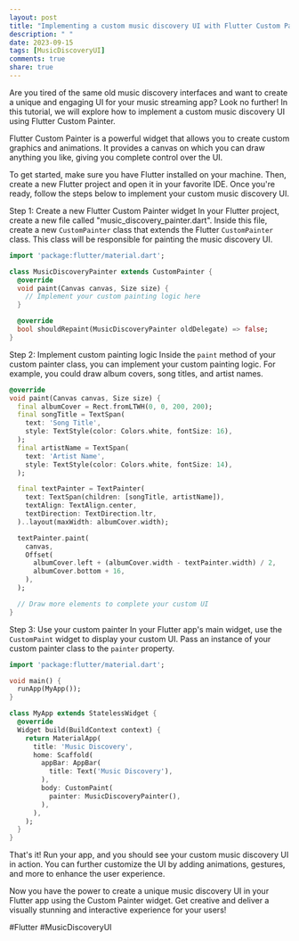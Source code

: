 ```yaml
---
layout: post
title: "Implementing a custom music discovery UI with Flutter Custom Painter"
description: " "
date: 2023-09-15
tags: [MusicDiscoveryUI]
comments: true
share: true
---
```


Are you tired of the same old music discovery interfaces and want to create a unique and engaging UI for your music streaming app? Look no further! In this tutorial, we will explore how to implement a custom music discovery UI using Flutter Custom Painter.

Flutter Custom Painter is a powerful widget that allows you to create custom graphics and animations. It provides a canvas on which you can draw anything you like, giving you complete control over the UI.

To get started, make sure you have Flutter installed on your machine. Then, create a new Flutter project and open it in your favorite IDE. Once you're ready, follow the steps below to implement your custom music discovery UI.

Step 1: Create a new Flutter Custom Painter widget
In your Flutter project, create a new file called "music_discovery_painter.dart". Inside this file, create a new `CustomPainter` class that extends the Flutter `CustomPainter` class. This class will be responsible for painting the music discovery UI.

```dart
import 'package:flutter/material.dart';

class MusicDiscoveryPainter extends CustomPainter {
  @override
  void paint(Canvas canvas, Size size) {
    // Implement your custom painting logic here
  }

  @override
  bool shouldRepaint(MusicDiscoveryPainter oldDelegate) => false;
}
```

Step 2: Implement custom painting logic
Inside the `paint` method of your custom painter class, you can implement your custom painting logic. For example, you could draw album covers, song titles, and artist names.

```dart
@override
void paint(Canvas canvas, Size size) {
  final albumCover = Rect.fromLTWH(0, 0, 200, 200);
  final songTitle = TextSpan(
    text: 'Song Title',
    style: TextStyle(color: Colors.white, fontSize: 16),
  );
  final artistName = TextSpan(
    text: 'Artist Name',
    style: TextStyle(color: Colors.white, fontSize: 14),
  );

  final textPainter = TextPainter(
    text: TextSpan(children: [songTitle, artistName]),
    textAlign: TextAlign.center,
    textDirection: TextDirection.ltr,
  )..layout(maxWidth: albumCover.width);

  textPainter.paint(
    canvas,
    Offset(
      albumCover.left + (albumCover.width - textPainter.width) / 2,
      albumCover.bottom + 16,
    ),
  );

  // Draw more elements to complete your custom UI
}
```

Step 3: Use your custom painter
In your Flutter app's main widget, use the `CustomPaint` widget to display your custom UI. Pass an instance of your custom painter class to the `painter` property.

```dart
import 'package:flutter/material.dart';

void main() {
  runApp(MyApp());
}

class MyApp extends StatelessWidget {
  @override
  Widget build(BuildContext context) {
    return MaterialApp(
      title: 'Music Discovery',
      home: Scaffold(
        appBar: AppBar(
          title: Text('Music Discovery'),
        ),
        body: CustomPaint(
          painter: MusicDiscoveryPainter(),
        ),
      ),
    );
  }
}
```

That's it! Run your app, and you should see your custom music discovery UI in action. You can further customize the UI by adding animations, gestures, and more to enhance the user experience.

Now you have the power to create a unique music discovery UI in your Flutter app using the Custom Painter widget. Get creative and deliver a visually stunning and interactive experience for your users!

#Flutter #MusicDiscoveryUI